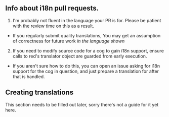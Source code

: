 ## Info about i18n pull requests.

1. I'm probably not fluent in the language your PR is for. 
  Please be patient with the review time on this as a result.
  - If you regularly submit quality translations, 
    You may get an assumption of correctness for future work *in the language shown*

2. If you need to modify source code for a cog to gain i18n support, 
  ensure calls to red's translator object are guarded from early execution.
  - If you aren't sure how to do this, you can open an issue asking for
    i18n support for the cog in question, and just prepare a translation for after that is handled.

## Creating translations

This section needs to be filled out later, sorry there's not a guide for it yet here.
